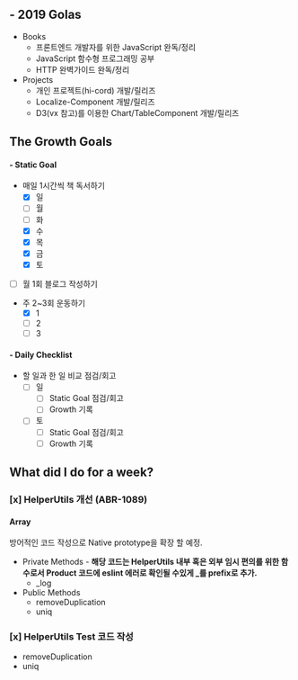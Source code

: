## - 2019 Golas
- Books
  - 프론트엔드 개발자를 위한 JavaScript 완독/정리
  - JavaScript 함수형 프로그래밍 공부
  - HTTP 완벽가이드 완독/정리
- Projects
  - 개인 프로젝트(hi-cord) 개발/릴리즈
  - Localize-Component 개발/릴리즈
  - D3(vx 참고)를 이용한 Chart/TableComponent 개발/릴리즈

## The Growth Goals
#### - Static Goal
- 매일 1시간씩 책 독서하기
  - [x] 일
  - [ ] 월
  - [ ] 화
  - [x] 수
  - [x] 목
  - [x] 금
  - [x] 토
- [ ] 월 1회 블로그 작성하기
- 주 2~3회 운동하기
  - [x] 1
  - [ ] 2
  - [ ] 3

#### - Daily Checklist
- 할 일과 한 일 비교 점검/회고
  - [ ] 일
    - [ ] Static Goal 점검/회고
    - [ ] Growth 기록
  - [ ] 토
    - [ ] Static Goal 점검/회고
    - [ ] Growth 기록

## What did I do for a week?
### [x] HelperUtils 개선 (ABR-1089)
#### Array
방어적인 코드 작성으로 Native prototype을 확장 할 예정.

- Private Methods - **해당 코드는 HelperUtils 내부 혹은 외부 임시 편의를 위한 함수로서 Product 코드에 eslint 에러로 확인될 수있게 _를 prefix로 추가.**
  - _log
- Public Methods
  - removeDuplication
  - uniq

### [x] HelperUtils Test 코드 작성
- removeDuplication
- uniq